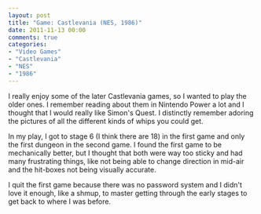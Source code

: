 ```yaml
---
layout: post
title: "Game: Castlevania (NES, 1986)"
date: 2011-11-13 00:00
comments: true
categories:
- "Video Games"
- "Castlevania"
- "NES"
- "1986"
---
```


I really enjoy some of the later Castlevania games, so I wanted to
play the older ones. I remember reading about them in Nintendo
Power a lot and I thought that I would really like Simon's
Quest. I distinctly remember adoring the pictures of all the
different kinds of whips you could get.

In my play, I got to stage 6 (I think there are 18) in the first
game and only the first dungeon in the second game. I found the
first game to be mechanically better, but I thought that both were
way too sticky and had many frustrating things, like not being
able to change direction in mid-air and the hit-boxes not being
visually accurate.

I quit the first game because there was no password system and I
didn't love it enough, like a shmup, to master getting through the
early stages to get back to where I was before.
